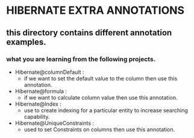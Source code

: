 # HIBERNATE EXTRA ANNOTATIONS 
## this directory contains different annotation examples.
   ### what you are learning from the following projects.
   - Hibernate@columnDefault :
     - if we want to set the default value to the column then use this annotation.
   - Hibernate@formula :
     - if we want to calculate column value then use this annotation.
   - Hibernate@Index :
     - use to create indexing for a particular entity to increase searching capability.
   - Hibernate@UniqueConstraints :
      - used to set Constraints on columns then use this annotation.